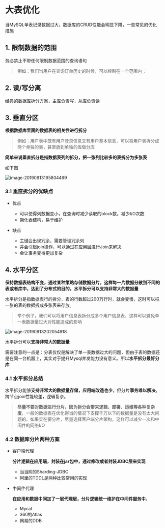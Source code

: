 # 大表优化

当MySQL单表记录数据过大，数据库的CRUD性能会明显下降，一些常见的优化措施

## 1. 限制数据的范围

务必禁止不带任何限制数据范围的查询语句

> 例如：我们当用户在查询订单历史的时候，可以控制在一个范围内；

## 2. 读/写分离

经典的数据库拆分方案，主库负责写，从库负责读

## 3. 垂直分区

**根据数据库里面的数据表的相关性进行拆分**

>例如：用户表中既有用户登录信息又有用户基本信息，可以将用户表拆分成两个单独的表，甚至放到单独的库做分库

**简单来说垂直拆分是指数据表列的拆分，把一张列比较多的表拆分为多张表**

如下图

![image-20190913195804469](https://gitee.com/zszdevelop/blogimage/raw/master/img/image-20190913195804469.png)

### 3.1 垂直拆分的优缺点

- 优点
  - 可以使得列数据变小，在查询时减少读取的block数，减少I/O次数
  - 简化表结构，易于维护

- 缺点
  - 主键会出现冗余，需要管理冗余列
  - 并会引起join操作，可以通过在应用层进行Join来解决
  - 会让事务变得更加复杂

## 4. 水平分区

**保持数据表结构不变，通过某种策略存储数据分片，这样每一片数据分散到不同的表或者库中，达到了分布式的目的。水平拆分可以支持非常大的数据量**

水平拆分是指数据表行的拆分，表的行数超过200万行时，就会变慢，这时可以把一张的表的数据拆成多张表来存放。

> 举个例子，我们可以将用户信息表拆分成多个用户信息表，这样可以避免单一表数据量过大对性能造成的影响

![image-20190913202054918](https://gitee.com/zszdevelop/blogimage/raw/master/img/image-20190913202054918.png)

水平拆分可以**支持非常大的数据量**

需要注意的一点是：分表仅仅是解决了单一表数据过大的问题，但由于表的数据还是在同一台机器上，其实对于提升Mysql并发能力没有意义。所以**水平拆分最好分库**

### 4.1 水平拆分总结

水平拆分能够**支持非常大的数据量存储，应用端改造也少**，但分片**事务难以解决**，跨节点join性能较差，逻辑复杂。

>**尽量不要对数据进行分片，因为拆分会带来逻辑、部署、运维等各种复杂度**，一般的数据表在优化得当的情况下支撑千万以下的数据量是没有太大问题的。如果实在要分片，尽量选择客户端分片架构，这样可以减少一次和中间件的网络I/O

### 4.2 数据库分片两种方案

- 客户端代理

  **分片逻辑在应用端，封装在jar包中，通过修改或者封装JDBC层来实现**

  - 当当网的Sharding-JDBC
  - 阿里的TDDL是两种比较常用的实现

- 中间件代理

  **在应用和数据中间加了一层代理层，分片逻辑统一维护在中间件服务中**。

  - Mycat
  - 360的Atlas
  - 网易的DDB

  